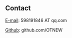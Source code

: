 ## Contact

<a target="_blank" href="http://mail.qq.com/cgi-bin/qm_share?t=qm_mailme&email=rpuXlp_Xn5aamO7f34DNwcM" style="text-decoration:none;"><u>E-mail</u></a>: 598191846 AT qq.com

[Github](<https://github.com/OTNEW>): github.com/OTNEW

